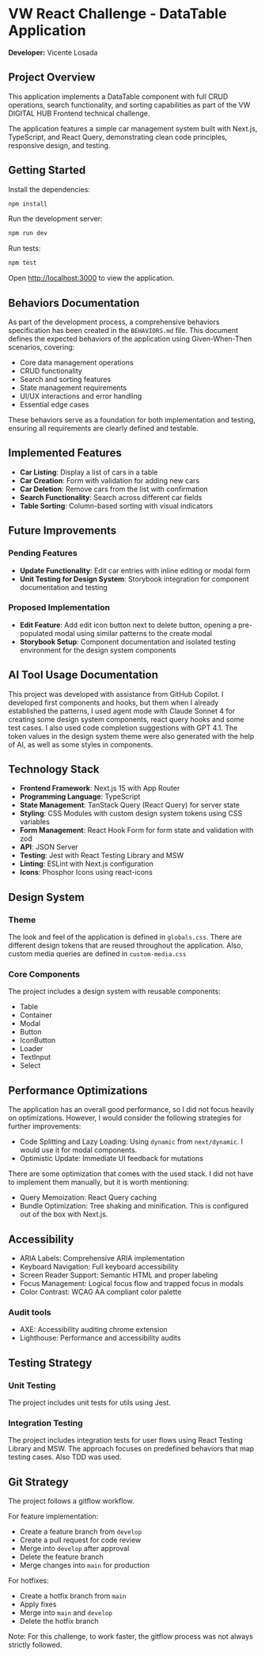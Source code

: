 # VW React Challenge - DataTable Application

**Developer:** Vicente Losada

## Project Overview

This application implements a DataTable component with full CRUD operations, search functionality, and sorting capabilities as part of the VW DIGITAL HUB Frontend technical challenge.

The application features a simple car management system built with Next.js, TypeScript, and React Query, demonstrating clean code principles, responsive design, and testing.

## Getting Started

Install the dependencies:

```bash
npm install
```

Run the development server:

```bash
npm run dev
```

Run tests:

```bash
npm test
```

Open [http://localhost:3000](http://localhost:3000) to view the application.

## Behaviors Documentation

As part of the development process, a comprehensive behaviors specification has been created in the `BEHAVIORS.md` file. This document defines the expected behaviors of the application using Given-When-Then scenarios, covering:

- Core data management operations
- CRUD functionality
- Search and sorting features
- State management requirements
- UI/UX interactions and error handling
- Essential edge cases

These behaviors serve as a foundation for both implementation and testing, ensuring all requirements are clearly defined and testable.

## Implemented Features

- **Car Listing**: Display a list of cars in a table
- **Car Creation**: Form with validation for adding new cars
- **Car Deletion**: Remove cars from the list with confirmation
- **Search Functionality**: Search across different car fields
- **Table Sorting**: Column-based sorting with visual indicators

## Future Improvements

### Pending Features

- **Update Functionality**: Edit car entries with inline editing or modal form
- **Unit Testing for Design System**: Storybook integration for component documentation and testing

### Proposed Implementation

- **Edit Feature**: Add edit icon button next to delete button, opening a pre-populated modal using similar patterns to the create modal
- **Storybook Setup**: Component documentation and isolated testing environment for the design system components

## AI Tool Usage Documentation

This project was developed with assistance from GitHub Copilot. I developed first components and hooks, but them when I already established the patterns, I used agent mode with Claude Sonnet 4 for creating some design system components, react query hooks and some test cases. I also used code completion suggestions with GPT 4.1. The token values in the design system theme were also generated with the help of AI, as well as some styles in components.

## Technology Stack

- **Frontend Framework**: Next.js 15 with App Router
- **Programming Language**: TypeScript
- **State Management**: TanStack Query (React Query) for server state
- **Styling**: CSS Modules with custom design system tokens using CSS variables
- **Form Management**: React Hook Form for form state and validation with zod
- **API**: JSON Server
- **Testing**: Jest with React Testing Library and MSW
- **Linting**: ESLint with Next.js configuration
- **Icons**: Phosphor Icons using react-icons

## Design System

### Theme

The look and feel of the application is defined in `globals.css`. There are different design tokens that are reused throughout the application.
Also, custom media queries are defined in `custom-media.css`

### Core Components

The project includes a design system with reusable components:

- Table
- Container
- Modal
- Button
- IconButton
- Loader
- TextInput
- Select

## Performance Optimizations

The application has an overall good performance, so I did not focus heavily on optimizations. However, I would consider the following strategies for further improvements:

- Code Splitting and Lazy Loading: Using `dynamic` from `next/dynamic`. I would use it for modal components.
- Optimistic Update: Immediate UI feedback for mutations

There are some optimization that comes with the used stack. I did not have to implement them manually, but it is worth mentioning:

- Query Memoization: React Query caching
- Bundle Optimization: Tree shaking and minification. This is configured out of the box with Next.js.

## Accessibility

- ARIA Labels: Comprehensive ARIA implementation
- Keyboard Navigation: Full keyboard accessibility
- Screen Reader Support: Semantic HTML and proper labeling
- Focus Management: Logical focus flow and trapped focus in modals
- Color Contrast: WCAG AA compliant color palette

### Audit tools

- AXE: Accessibility auditing chrome extension
- Lighthouse: Performance and accessibility audits

## Testing Strategy

### Unit Testing

The project includes unit tests for utils using Jest.

### Integration Testing

The project includes integration tests for user flows using React Testing Library and MSW. The approach focuses on predefined behaviors that map testing cases. Also TDD was used.

## Git Strategy

The project follows a gitflow workflow.

For feature implementation:

- Create a feature branch from `develop`
- Create a pull request for code review
- Merge into `develop` after approval
- Delete the feature branch
- Merge changes into `main` for production

For hotfixes:

- Create a hotfix branch from `main`
- Apply fixes
- Merge into `main` and `develop`
- Delete the hotfix branch

Note: For this challenge, to work faster, the gitflow process was not always strictly followed.
